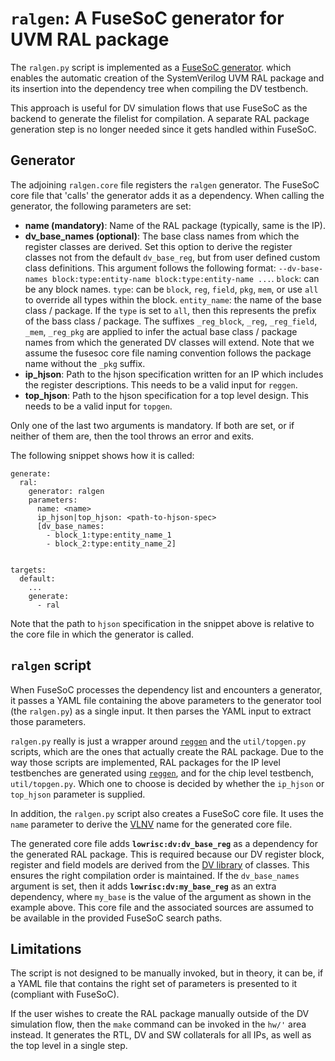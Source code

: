 # `ralgen`: A FuseSoC generator for UVM RAL package

The `ralgen.py` script is implemented as a
[FuseSoC generator](https://fusesoc.readthedocs.io/en/master/user/generators.html).
which enables the automatic creation of the SystemVerilog UVM RAL package and
its insertion into the dependency tree when compiling the DV testbench.

This approach is useful for DV simulation flows that use FuseSoC as the backend
to generate the filelist for compilation. A separate RAL package generation
step is no longer needed since it gets handled within FuseSoC.

## Generator

The adjoining `ralgen.core` file registers the `ralgen` generator. The FuseSoC
core file that 'calls' the generator adds it as a dependency. When calling the
generator, the following parameters are set:
* **name (mandatory)**: Name of the RAL package (typically, same is the IP).
* **dv_base_names (optional)**: The base class names from which the register
  classes are derived. Set this option to derive the register classes not from
  the default `dv_base_reg`, but from user defined custom class definitions.
  This argument follows the following format:
  `--dv-base-names block:type:entity-name block:type:entity-name ...`.
  `block`: can be any block names.
  `type`: can be `block`, `reg`, `field`, `pkg`, `mem`, or use `all` to override
  all types within the block.
  `entity_name`: the name of the base class / package. If the `type` is set to `all`,
  then this represents the prefix of the bass class / package. The suffixes
  `_reg_block`, `_reg`, `_reg_field`, `_mem`, `_reg_pkg` are applied to infer the
  actual base class / package names from which the generated DV classes will extend.
  Note that we assume the fusesoc core file naming convention follows the package
  name without the `_pkg` suffix.
* **ip_hjson**: Path to the hjson specification written for an IP which includes
  the register descriptions. This needs to be a valid input for `reggen`.
* **top_hjson**: Path to the hjson specification for a top level design. This
  needs to be a valid input for `topgen`.

Only one of the last two arguments is mandatory. If both are set, or if neither
of them are, then the tool throws an error and exits.

The following snippet shows how it is called:
```
generate:
  ral:
    generator: ralgen
    parameters:
      name: <name>
      ip_hjson|top_hjson: <path-to-hjson-spec>
      [dv_base_names:
        - block_1:type:entity_name_1
        - block_2:type:entity_name_2]


targets:
  default:
    ...
    generate:
      - ral
```

Note that the path to `hjson` specification in the snippet above is relative
to the core file in which the generator is called.

## `ralgen` script

When FuseSoC processes the dependency list and encounters a generator, it
passes a YAML file containing the above parameters to the generator tool
(the `ralgen.py`) as a single input. It then parses the YAML input to
extract those parameters.

`ralgen.py` really is just a wrapper around
[`reggen`](../../../../util/reggen/doc/setup_and_use.md) and the `util/topgen.py`
scripts, which are the ones that actually create the RAL package.
Due to the way those scripts are implemented, RAL packages for the IP level
testbenches are generated using
[`reggen`](../../../../util/reggen/README.md), and for the chip level
testbench, `util/topgen.py`. Which one to choose is decided by whether
the `ip_hjson` or `top_hjson` parameter is supplied.

In addition, the `ralgen.py` script also creates a FuseSoC core file. It uses
the `name` parameter to derive the
[VLNV](https://fusesoc.readthedocs.io/en/master/user/overview.html#core-naming-rules)
name for the generated core file.

The generated core file adds **`lowrisc:dv:dv_base_reg`** as a dependency for
the generated RAL package. This is required because our DV register block,
register and field models are derived from the
[DV library](../../sv/dv_lib/README.md) of classes. This
ensures the right compilation order is maintained. If the `dv_base_names`
argument is set, then it adds **`lowrisc:dv:my_base_reg`** as an extra
dependency, where `my_base` is the value of the argument as shown in the
example above. This core file and the associated sources are assumed to be
available in the provided FuseSoC search paths.

## Limitations

The script is not designed to be manually invoked, but in theory, it can be, if
a YAML file that contains the right set of parameters is presented to it
(compliant with FuseSoC).

If the user wishes to create the RAL package manually outside of the DV
simulation flow, then the `make` command can be invoked in the `hw/'` area
instead. It generates the RTL, DV and SW collaterals for all IPs, as well as
the top level in a single step.
